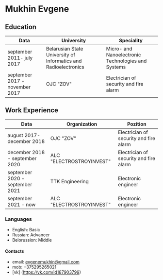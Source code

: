 # Mukhin Evgene
## Education
Data                             |      University         |    Speciality
-------------------------------- | ---------------------------| --------------------
september 2011- july 2017   |Belarusian State University of Informatics and Radioelectronics|Micro- and Nanoelectronic Technologies and Systems
september 2017 - november 2017  |OJC "ZOV"|Electrician of security and fire alarm
## Work Experience
Data                             |      Organization          |    Pozition
-------------------------------- | ---------------------------| --------------------
august 2017- december 2018   | OJC "ZOV"     |Electrician of security and fire alarm
december 2018 - september 2020  |ALC "ELECTROSTROYINVEST"|Electrician of security and fire alarm
september 2020 - september 2021  | TTK Engineering      | Electronic engineer
september 2021 - now             | ALC "ELECTROSTROYINVEST"|  Electronic engineer
### Languages
* English: Basic
* Russian: Advancer
* Belorussion: Middle
#### Contacts
* email: evgenemukhin@gmail.com 
* mob: +375295265021
* [vk] (https://vk.com/id187903799)

